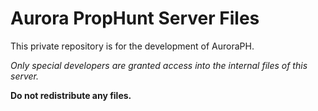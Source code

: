 # Aurora PropHunt Server Files #
This private repository is for the development of AuroraPH. 

*Only special developers are granted access into the internal files of this server.*

**Do not redistribute any files.**